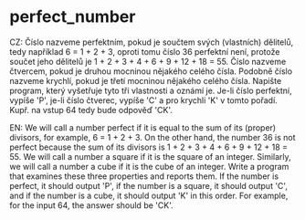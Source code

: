 # perfect_number
CZ:
Číslo nazveme perfektním, pokud je součtem svých (vlastních) dělitelů, tedy například 6 = 1 + 2 + 3, oproti tomu číslo 36 perfektní není, protože součet jeho dělitelů je 1 + 2 + 3 + 4 + 6 + 9 + 12 + 18 = 55. Číslo nazveme čtvercem, pokud je druhou mocninou nějakého celého čísla. Podobně číslo nazveme krychlí, pokud je třetí mocninou nějakého celého čísla. Napište program, který vyšetřuje tyto tři vlastnosti a oznámí je. Je-li číslo perfektní, vypíše 'P', je-li číslo čtverec, vypíše 'C' a pro krychli 'K' v tomto pořadí. Kupř. na vstup 64 tedy bude odpověď 'CK'.

EN:
We will call a number perfect if it is equal to the sum of its (proper) divisors, for example, 6 = 1 + 2 + 3. On the other hand, the number 36 is not perfect because the sum of its divisors is 1 + 2 + 3 + 4 + 6 + 9 + 12 + 18 = 55. We will call a number a square if it is the square of an integer. Similarly, we will call a number a cube if it is the cube of an integer. Write a program that examines these three properties and reports them. If the number is perfect, it should output 'P', if the number is a square, it should output 'C', and if the number is a cube, it should output 'K' in this order. For example, for the input 64, the answer should be 'CK'.

